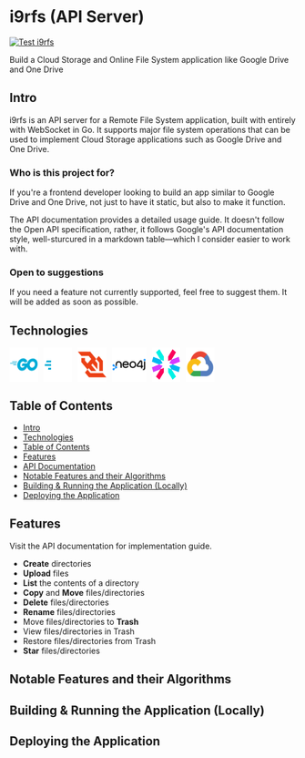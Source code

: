 # i9rfs (API Server)

[![Test i9rfs](https://github.com/the-real-i9/i9rfs-server/actions/workflows/test.yml/badge.svg)](https://github.com/the-real-i9/i9rfs-server/actions/workflows/test.yml)

Build a Cloud Storage and Online File System application like Google Drive and One Drive

## Intro

i9rfs is an API server for a Remote File System application, built with entirely with WebSocket in Go. It supports major file system operations that can be used to implement Cloud Storage applications such as Google Drive and One Drive.

### Who is this project for?

If you're a frontend developer looking to build an app similar to Google Drive and One Drive, not just to have it static, but also to make it function.

The API documentation provides a detailed usage guide. It doesn't follow the Open API specification, rather, it follows Google's API documentation style, well-sturcured in a markdown table&#x2014;which I consider easier to work with.

### Open to suggestions

If you need a feature not currently supported, feel free to suggest them. It will be added as soon as possible.

## Technologies

<div style="display: flex;">
<img style="margin-right: 10px" alt="go" width="50" src="./z_attachments/tech-icons/go-original-wordmark.svg" />
<img style="margin-right: 10px" alt="go" width="50" src="./z_attachments/tech-icons/gofiber.svg" />
<img style="margin-right: 10px" alt="go" width="50" src="./z_attachments/tech-icons/websocket.svg" />
<img style="margin-right: 10px" alt="neo4j" width="60" src="./z_attachments/tech-icons/neo4j-original-wordmark.svg" />
<img style="margin-right: 10px" alt="go" width="50" src="./z_attachments/tech-icons/jwt.svg" />
<img style="margin-right: 10px" alt="go" width="50" src="./z_attachments/tech-icons/googlecloud-original.svg" />
</div>

## Table of Contents

- [Intro](#intro)
- [Technologies](#technologies)
- [Table of Contents](#table-of-contents)
- [Features](#features)
- [API Documentation](API%20doc.md)
- [Notable Features and their Algorithms](#notable-features-and-their-algorithms)
- [Building & Running the Application (Locally)](#building--running-the-application-locally)
- [Deploying the Application](#deploying-the-application)

## Features

Visit the API documentation for implementation guide.

- **Create** directories
- **Upload** files
- **List** the contents of a directory
- **Copy** and **Move** files/directories
- **Delete** files/directories
- **Rename** files/directories
- Move files/directories to **Trash**
- View files/directories in Trash
- Restore files/directories from Trash
- **Star** files/directories

## Notable Features and their Algorithms

## Building & Running the Application (Locally)

## Deploying the Application
